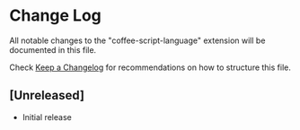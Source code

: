 # Change Log
All notable changes to the "coffee-script-language" extension will be documented in this file.

Check [Keep a Changelog](http://keepachangelog.com/) for recommendations on how to structure this file.

## [Unreleased]
- Initial release